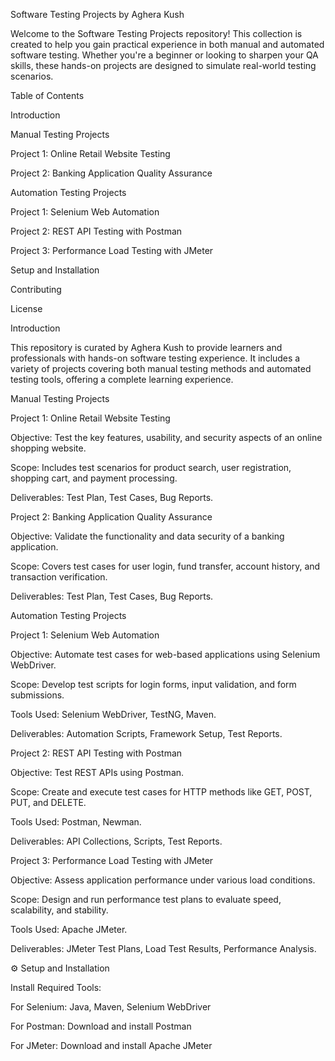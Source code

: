 Software Testing Projects by Aghera Kush

Welcome to the Software Testing Projects repository! This collection is created to help you gain practical experience in both manual and automated software testing. Whether you're a beginner or looking to sharpen your QA skills, these hands-on projects are designed to simulate real-world testing scenarios.

 Table of Contents

Introduction

Manual Testing Projects

Project 1: Online Retail Website Testing

Project 2: Banking Application Quality Assurance

Automation Testing Projects

Project 1: Selenium Web Automation

Project 2: REST API Testing with Postman

Project 3: Performance Load Testing with JMeter

Setup and Installation

Contributing

License

Introduction

This repository is curated by Aghera Kush to provide learners and professionals with hands-on software testing experience. It includes a variety of projects covering both manual testing methods and automated testing tools, offering a complete learning experience.




 
 Manual Testing Projects




 
Project 1: Online Retail Website Testing

Objective: Test the key features, usability, and security aspects of an online shopping website.

Scope: Includes test scenarios for product search, user registration, shopping cart, and payment processing.

Deliverables: Test Plan, Test Cases, Bug Reports.

Project 2: Banking Application Quality Assurance

Objective: Validate the functionality and data security of a banking application.

Scope: Covers test cases for user login, fund transfer, account history, and transaction verification.

Deliverables: Test Plan, Test Cases, Bug Reports.



Automation Testing Projects


Project 1: Selenium Web Automation

Objective: Automate test cases for web-based applications using Selenium WebDriver.

Scope: Develop test scripts for login forms, input validation, and form submissions.

Tools Used: Selenium WebDriver, TestNG, Maven.

Deliverables: Automation Scripts, Framework Setup, Test Reports.

Project 2: REST API Testing with Postman

Objective: Test REST APIs using Postman.

Scope: Create and execute test cases for HTTP methods like GET, POST, PUT, and DELETE.

Tools Used: Postman, Newman.

Deliverables: API Collections, Scripts, Test Reports.

Project 3: Performance Load Testing with JMeter

Objective: Assess application performance under various load conditions.

Scope: Design and run performance test plans to evaluate speed, scalability, and stability.

Tools Used: Apache JMeter.

Deliverables: JMeter Test Plans, Load Test Results, Performance Analysis.

⚙️ Setup and Installation


Install Required Tools:

For Selenium: Java, Maven, Selenium WebDriver

For Postman: Download and install Postman

For JMeter: Download and install Apache JMeter
